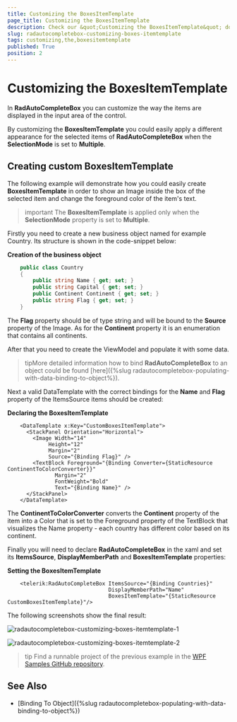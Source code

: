 ```yaml
---
title: Customizing the BoxesItemTemplate
page_title: Customizing the BoxesItemTemplate
description: Check our &quot;Customizing the BoxesItemTemplate&quot; documentation article for the RadAutoCompleteBox {{ site.framework_name }} control.
slug: radautocompletebox-customizing-boxes-itemtemplate
tags: customizing,the,boxesitemtemplate
published: True
position: 2
---
```


# Customizing the BoxesItemTemplate

In __RadAutoCompleteBox__ you can customize the way the items are displayed in the input area of the control.

By customizing the __BoxesItemTemplate__ you could easily apply a different appearance for the selected items of __RadAutoCompleteBox__ when the __SelectionMode__ is set to __Multiple__.

## Creating custom BoxesItemTemplate

The following example will demonstrate how you could easily create __BoxesItemTemplate__ in order to show an Image inside the box of the selected item and change the foreground color of the item's text.

>important The __BoxesItemTemplate__ is applied only when the __SelectionMode__ property is set to __Multiple__.

Firstly you need to create a new business object named for example Country. Its structure is shown in the code-snippet below:

__Creation of the business object__

```C#
    public class Country
    {
        public string Name { get; set; }
        public string Capital { get; set; }
        public Continent Continent { get; set; }
        public string Flag { get; set; }
    }
```

The __Flag__ property should be of type string and will be bound to the __Source__ property of the Image. As for the __Continent__ property it is an enumeration that contains all continents.

After that you need to create the ViewModel and populate it with some data.

>tipMore detailed information how to bind __RadAutoCompleteBox__ to an object could be found [here]({%slug radautocompletebox-populating-with-data-binding-to-object%}).

Next a valid DataTemplate with the correct bindings for the __Name__ and __Flag__ property of the ItemsSource items should be created: 

__Declaring the BoxesItemTemplate__

```XAML
	<DataTemplate x:Key="CustomBoxesItemTemplate">
	  <StackPanel Orientation="Horizontal">
	    <Image Width="14"
	         Height="12"
	         Margin="2"
	         Source="{Binding Flag}" />
	    <TextBlock Foreground="{Binding Converter={StaticResource ContinentToColorConverter}}"
	           Margin="2"
	           FontWeight="Bold"
	           Text="{Binding Name}" />
	  </StackPanel>
	</DataTemplate>
```

The __ContinentToColorConverter__ converts the __Continent__ property of the item into a Color that is set to the Foreground property of the TextBlock that visualizes the Name property - each country has different color based on its continent.

Finally you will need to declare __RadAutoCompleteBox__ in the xaml and set its __ItemsSource__, __DisplayMemberPath__ and __BoxesItemTemplate__ properties:

__Setting the BoxesItemTemplate__

```XAML
	<telerik:RadAutoCompleteBox ItemsSource="{Binding Countries}"
	                            DisplayMemberPath="Name"
	                            BoxesItemTemplate="{StaticResource CustomBoxesItemTemplate}"/>
```

The following screenshots show the final result:

![radautocompletebox-customizing-boxes-itemtemplate-1](images/radautocompletebox-customizing-boxes-itemtemplate-1.png)

![radautocompletebox-customizing-boxes-itemtemplate-2](images/radautocompletebox-customizing-boxes-itemtemplate-2.png)

>tip Find a runnable project of the previous example in the [WPF Samples GitHub repository](https://github.com/telerik/xaml-sdk/tree/master/AutoCompleteBox/CustomBoxesItemTemplate).

## See Also

 * [Binding To Object]({%slug radautocompletebox-populating-with-data-binding-to-object%})
